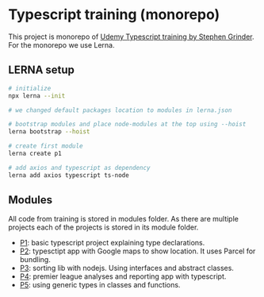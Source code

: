 # Typescript training (monorepo)

This project is monorepo of [Udemy Typescript training by Stephen Grinder](https://www.udemy.com/course/typescript-the-complete-developers-guide/). For the monorepo we use Lerna.

## LERNA setup

```bash
# initialize
npx lerna --init

# we changed default packages location to modules in lerna.json

# bootstrap modules and place node-modules at the top using --hoist
lerna bootstrap --hoist

# create first module
lerna create p1

# add axios and typescript as dependency
lerna add axios typescript ts-node

```

## Modules

All code from training is stored in modules folder. As there are multiple projects each of the projects is stored in its module folder.

- [P1](modules/p1/README.md): basic typescript project explaining type declarations.
- [P2](modules/p2/README.md): typesctipt app with Google maps to show location. It uses Parcel for bundling.
- [P3](modules/p3/README.md): sorting lib with nodejs. Using interfaces and abstract classes.
- [P4](modules/p4/README.md): premier league analyses and reporting app with typescript.
- [P5](modules/p5/README.md): using generic types in classes and functions.
